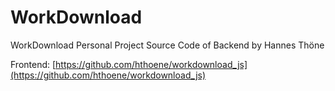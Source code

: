 # WorkDownload
WorkDownload Personal Project Source Code of Backend by Hannes Thöne

Frontend: [https://github.com/hthoene/workdownload_js](https://github.com/hthoene/workdownload_js)

